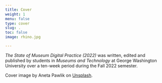 ```yaml
---
title: Cover
weight: 1
menu: false
type: cover
slug: .
toc: false
image: rhino.jpg

---
```


*The State of Museum Digital Practice (2022)* was written, edited and published by students in *Museums and Technology* at George Washington University over a ten-week period during the Fall 2022 semester.

Cover image by Aneta Pawlik on [Unsplash](https://unsplash.com/photos/VhCKaob4MEo).
